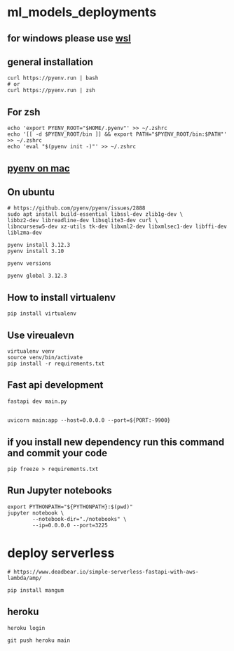 # ml_models_deployments

## for windows please use [wsl](https://learn.microsoft.com/en-us/windows/wsl/install)

## general installation
```
curl https://pyenv.run | bash
# or
curl https://pyenv.run | zsh
```

## For zsh
```
echo 'export PYENV_ROOT="$HOME/.pyenv"' >> ~/.zshrc
echo '[[ -d $PYENV_ROOT/bin ]] && export PATH="$PYENV_ROOT/bin:$PATH"' >> ~/.zshrc
echo 'eval "$(pyenv init -)"' >> ~/.zshrc
```


## [pyenv on mac](https://github.com/pyenv/pyenv?tab=readme-ov-file#getting-pyenv)

## On ubuntu
```
# https://github.com/pyenv/pyenv/issues/2888
sudo apt install build-essential libssl-dev zlib1g-dev \
libbz2-dev libreadline-dev libsqlite3-dev curl \
libncursesw5-dev xz-utils tk-dev libxml2-dev libxmlsec1-dev libffi-dev liblzma-dev
```

```
pyenv install 3.12.3
pyenv install 3.10
```

```
pyenv versions
```

```
pyenv global 3.12.3
```

## How to install virtualenv

```
pip install virtualenv
```

## Use vireualevn
```
virtualenv venv
source venv/bin/activate
pip install -r requirements.txt
```

## Fast api development
```
fastapi dev main.py
```

##
```
uvicorn main:app --host=0.0.0.0 --port=${PORT:-9900}
```

## if you install new dependency run this command and commit your code
```
pip freeze > requirements.txt
```

## Run Jupyter notebooks
```
export PYTHONPATH="${PYTHONPATH}:$(pwd)"
jupyter notebook \
        --notebook-dir="./notebooks" \
        --ip=0.0.0.0 --port=3225
```

# deploy serverless
```
# https://www.deadbear.io/simple-serverless-fastapi-with-aws-lambda/amp/

pip install mangum

```

## heroku
```
heroku login

git push heroku main
```
